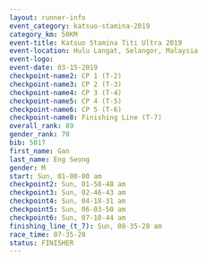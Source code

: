 ```yaml
---
layout: runner-info 
event_category: katsuo-stamina-2019 
category_km: 50KM 
event-title: Katsuo Stamina Titi Ultra 2019 
event-location: Hulu Langat, Selangor, Malaysia 
event-logo: 
event-date: 03-15-2019 
checkpoint-name2: CP 1 (T-2) 
checkpoint-name3: CP 2 (T-3) 
checkpoint-name4: CP 3 (T-4) 
checkpoint-name5: CP 4 (T-5) 
checkpoint-name6: CP 5 (T-6) 
checkpoint-name8: Finishing Line (T-7) 
overall_rank: 89
gender_rank: 70
bib: 5017
first_name: Gan
last_name: Eng Seong
gender: M
start: Sun, 01-00-00 am
checkpoint2: Sun, 01-58-48 am
checkpoint3: Sun, 02-46-43 am
checkpoint4: Sun, 04-18-31 am
checkpoint5: Sun, 06-03-50 am
checkpoint6: Sun, 07-10-44 am
finishing_line_(t_7): Sun, 08-35-28 am
race_time: 07-35-28
status: FINISHER
---
```

